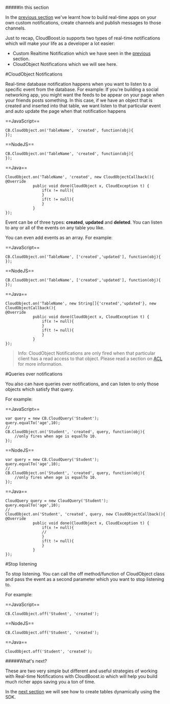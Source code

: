 #####In this section

In the [previous section](?lang=en&category=realtime&subcategory=customnotifications) we've learnt how to build real-time apps on your own custom notifications, create channels and publish messages to those channels. 

Just to recap, CloudBoost.io supports two types of real-time notifications which will make your life as a developer a lot easier:

* Custom Realtime Notification which we have seen in the [previous](?lang=en&category=realtime&subcategory=customnotifications) section.
* CloudObject Notifications which we will see here.

#CloudObject Notifications

Real-time database notification happens when you want to listen to a specific event from the database. For example: If you're building a social networking app, you might want the feeds to be appear on your page when your friends posts something. In this case, if we have an object that is created and inserted into that table, we want listen to that particular event and auto update the page when that notification happens

==JavaScript==
<span class="js-lines" data-query="create">
```
CB.CloudObject.on('TableName', 'created', function(obj){ 
});
```
</span>

==NodeJS==
<span class="nodejs-lines" data-query="create">
```
CB.CloudObject.on('TableName', 'created', function(obj){ 
});
```
</span>

==Java==
<span class="java-lines" data-query="create">
```
CloudObject.on('TableName', 'created', new CloudObjectCallback(){
@Override
			public void done(CloudObject x, CloudException t) {	
				if(x != null){
				}
				if(t != null){
				}
			}
});
```
</span>

Event can be of three types: **created**, **updated** and **deleted**. You can listen to any or all of the events on any table you like. 

You can even add events as an array. For example: 

==JavaScript==
<span class="js-lines" data-query="createupdate">
```
CB.CloudObject.on('TableName', ['created','updated'], function(obj){ 
});
```
</span>

==NodeJS==
<span class="nodejs-lines" data-query="createupdate">
```
CB.CloudObject.on('TableName', ['created','updated'], function(obj){ 
});
```
</span>

==Java==
<span class="java-lines" data-query="createupdate">
```
CloudObject.on('TableName', new String[]{'created','updated'}, new CloudObjectCallback(){
@Override
			public void done(CloudObject x, CloudException t) {	
				if(x != null){
				}
				if(t != null){
				}
			}
});
```
</span>

>Info: CloudObject Notifications are only fired when that particular client has a read access to that object. Please read a section on [ACL](?lang=en&category=security&subcategory=acl) for more information. 


#Queries over notifications 

You also can have queries over notifications, and can listen to only those objects which satisfy that query. 

For example: 

==JavaScript==
<span class="js-lines" data-query="query">
```
var query = new CB.CloudQuery('Student');
query.equalTo('age',10);
//
CB.CloudObject.on('Student', 'created', query, function(obj){ 
	//only fires when age is equalTo 10.
});
```
</span>

==NodeJS==
<span class="nodejs-lines" data-query="query">
```
var query = new CB.CloudQuery('Student');
query.equalTo('age',10);
//
CB.CloudObject.on('Student', 'created', query, function(obj){ 
	//only fires when age is equalTo 10.
});
```
</span>

==Java==
<span class="java-lines" data-query="query">
```
CloudQuery query = new CloudQuery('Student');
query.equalTo('age',10);
//
CloudObject.on('Student', 'created', query, new CloudObjectCallback(){
@Override
			public void done(CloudObject x, CloudException t) {	
				if(x != null){
				//
				}
				if(t != null){
				}
			}
});
```
</span>

#Stop listening

To stop listening. You can call the <span class="tut-snippet"> off</span> method/function of CloudObject class and pass the event as a second parameter which you want to stop listening to. 

For example: 

==JavaScript==
<span class="js-lines" data-query="off">
```
CB.CloudObject.off('Student', 'created');
```
</span>

==NodeJS==
<span class="nodejs-lines" data-query="off">
```
CB.CloudObject.off('Student', 'created');
```
</span>

==Java==
<span class="java-lines" data-query="off">
```
CloudObject.off('Student', 'created');
```
</span>

#####What's next? 

These are two very simple but different and useful strategies of working with Real-time Notifications with CloudBoost.io which will help you build much richer apps saving you a ton of time. 

In the [next section](?lang=en&category=schema&subcategory=cloudtables) we will see how to create tables dynamically using the SDK.
